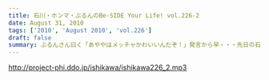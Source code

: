 ```yaml
---
title: 石川・ホンマ・ぶるんのBe-SIDE Your Life! vol.226-2
date: August 31, 2010
tags: ['2010', 'August 2010', 'vol.226']
draft: false
summary: ぶるんさん曰く「あややはメッチャかわいいんだぞ！」発言から早・・・先日の石川さんとの「Ｆ１」さんたちとのお仕事。「しーあがいなーそいほー」の真実がわかりました。ＮＡＭＡＥ
---
```


http://project-phi.ddo.jp/ishikawa/ishikawa226_2.mp3
